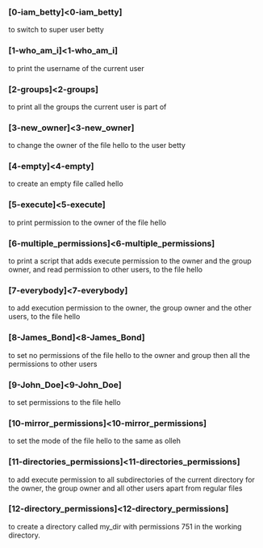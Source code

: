 ### [0-iam_betty]<0-iam_betty]
to switch to super user betty

### [1-who_am_i]<1-who_am_i]
to print the username of the current user

### [2-groups]<2-groups]
to print all the groups the current user is part of

### [3-new_owner]<3-new_owner]
to change the owner of the file hello to the user betty

### [4-empty]<4-empty]
to create an empty file called hello

### [5-execute]<5-execute]
to print permission to the owner of the file hello

### [6-multiple_permissions]<6-multiple_permissions]
to print a script that adds execute permission to the owner and the group owner, and read permission to other users, to the file hello

### [7-everybody]<7-everybody]
to add execution permission to the owner, the group owner and the other users, to the file hello

### [8-James_Bond]<8-James_Bond]
to set no permissions of the file hello to the owner and group then all the permissions to other users

### [9-John_Doe]<9-John_Doe]
to set permissions to the file hello

### [10-mirror_permissions]<10-mirror_permissions]
to set the mode of the file hello to the same as olleh

### [11-directories_permissions]<11-directories_permissions]
to add execute permission to all subdirectories of the current directory for the owner, the group owner and all other users apart from regular files

### [12-directory_permissions]<12-directory_permissions]
to create a directory called my_dir with permissions 751 in the working directory.
